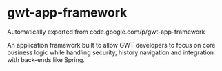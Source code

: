 # gwt-app-framework
Automatically exported from code.google.com/p/gwt-app-framework

An application framework built to allow GWT developers to focus on core business logic while handling security, history navigation and integration with back-ends like Spring.
